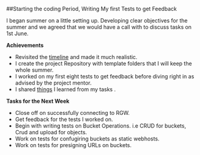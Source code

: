 
##Starting the coding Period, Writing My first Tests to get Feedback

I began summer on a little setting up. Developing clear objectives for the summer and we agreed that we would have a call with to discuss tasks on 1st June.

**Achievements**

+ Revisited the [timeline]((https://docs.google.com/document/d/186YHbdIGi1Ja2X6t24vIufU3pLyBVhKzhskY6Ax_0x4/edit?usp=sharing)) and made it much realistic.
+ I create the project Repository with template folders that I will keep the whole summer.
+ I worked on my first eight tests to get feedback before diving right in as advised by the project mentor.
+ I shared [things](https://nanjekyejoannah.github.io/AWS-if-none-match-header) I learned from my tasks .

**Tasks for the Next Week**

+ Close off on successfully connecting to RGW.
+ Get feedback for the tests I worked on.
+ Begin with writing tests on Bucket Operations. i.e CRUD for buckets, Crud and upload for objects.
+ Work on tests for confugiring buckets as static webhosts.
+ Work on tests for presigning URLs on buckets.

